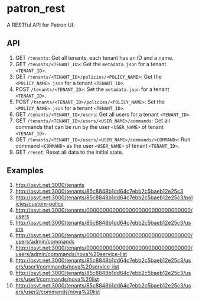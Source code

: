 # patron_rest
A RESTful API for Patron UI.

## API

1. GET ``/tenants``: Get all tenants, each tenant has an ID and a name.
2. GET ``/tenants/<TENANT_ID>``: Get the ``metadata.json`` for a tenant ``<TENANT_ID>``.
3. GET ``/tenants/<TENANT_ID>/policies/<POLICY_NAME>``: Get the ``<POLICY_NAME>.json`` for a tenant ``<TENANT_ID>``.
4. POST ``/tenants/<TENANT_ID>``: Set the ``metadata.json`` for a tenant ``<TENANT_ID>``.
5. POST ``/tenants/<TENANT_ID>/policies/<POLICY_NAME>``: Set the ``<POLICY_NAME>.json`` for a tenant ``<TENANT_ID>``.
6. GET ``/tenants/<TENANT_ID>/users``: Get all users for a tenant ``<TENANT_ID>``.
7. GET ``/tenants/<TENANT_ID>/users/<USER_NAME>/commands``: Get all commands that can be run by the user ``<USER_NAME>`` of tenant ``<TENANT_ID>``.
8. GET ``/tenants/<TENANT_ID>/users/<USER_NAME>/commands/<COMMAND>``: Run command ``<COMMAND>`` as the user ``<USER_NAME>`` of tenant ``<TENANT_ID>``.
9. GET ``/reset``: Reset all data to the initial state.

## Examples

1. http://osvt.net:3000/tenants
2. http://osvt.net:3000/tenants/85c8848b1dd64c7ebb2c5baeb12e25c3
3. http://osvt.net:3000/tenants/85c8848b1dd64c7ebb2c5baeb12e25c3/policies/custom-policy
4. http://osvt.net:3000/tenants/00000000000000000000000000000000/users
4. http://osvt.net:3000/tenants/85c8848b1dd64c7ebb2c5baeb12e25c3/users
5. http://osvt.net:3000/tenants/00000000000000000000000000000000/users/admin/commands
6. http://osvt.net:3000/tenants/00000000000000000000000000000000/users/admin/commands/nova%20service-list
6. http://osvt.net:3000/tenants/85c8848b1dd64c7ebb2c5baeb12e25c3/users/user1/commands/nova%20service-list
6. http://osvt.net:3000/tenants/85c8848b1dd64c7ebb2c5baeb12e25c3/users/user1/commands/nova%20list
6. http://osvt.net:3000/tenants/85c8848b1dd64c7ebb2c5baeb12e25c3/users/user2/commands/nova%20list
